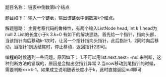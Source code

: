 题目名称：
链表中倒数第k个结点

题目如下：
输入一个链表，输出该链表中倒数第k个结点。

解题思路：
主要考察代码的鲁棒性，有两个输入ListNode head, int k
1.head为null
2.List的长度小于k
3.k=0
有如下的解决思路，首先给一个指针，指向头部，当该指针向后移动k-1次时，让另一个指针指向头指针，此后指针1，2同时向后移动，当指针1到达结尾时，停止移动，返回指针2即可。

编程的时候遇到一些问题，原因如下：
1.不可以用list.next.next==null来判断，这种判断方法的错误的，原因是会抛出空指针异常
2.当now移动到尾指针的时候，需要判断x<=k-1，如果成立说明链表长度小于k，此时直接返回null即可
